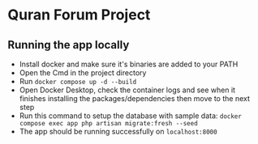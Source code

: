 # Quran Forum Project

## Running the app locally
- Install docker and make sure it's binaries are added to your PATH
- Open the Cmd in the project directory
- Run `docker compose up -d --build`
- Open Docker Desktop, check the container logs and see when it finishes installing the packages/dependencies then move to the next step
- Run this command to setup the database with sample data: `docker compose exec app php artisan migrate:fresh --seed`
- The app should be running successfully on `localhost:8000`

